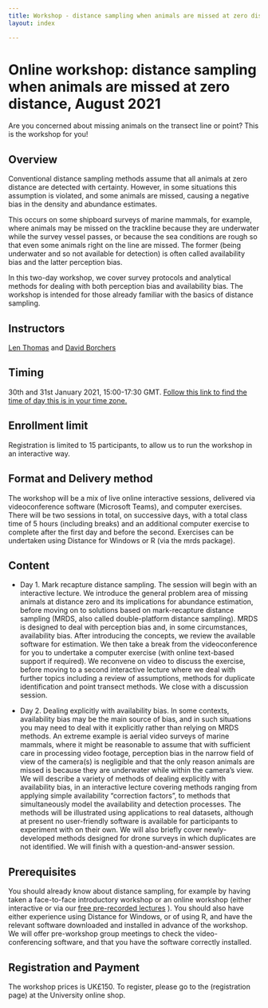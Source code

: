 ```yaml
---
title: Workshop - distance sampling when animals are missed at zero distance, August 2021
layout: index

---
```


# Online workshop: distance sampling when animals are missed at zero distance, August 2021

Are you concerned about missing animals on the transect line or point?  This is the workshop for you!

## Overview

Conventional distance sampling methods assume that all animals at zero distance are detected with certainty.  However, in some situations this assumption is violated, and some animals are missed, causing a negative bias in the density and abundance estimates.  

This occurs on some shipboard surveys of marine mammals, for example, where animals may be missed on the trackline because they are underwater while the survey vessel passes, or because the sea conditions are rough so that even some animals right on the line are missed.  The former (being underwater and so not available for detection) is often called availability bias and the latter perception bias.

In this two-day workshop, we cover survey protocols and analytical methods for dealing with both perception bias and availability bias.  The workshop is intended for those already familiar with the basics of distance sampling. 

## Instructors

[Len Thomas](http://lenthomas.org) and [David Borchers](https://dlb992.wixsite.com/davidborchers)

## Timing

30th and 31st January 2021, 15:00-17:30 GMT.  [Follow this link to find the time of day this is in your time zone.](https://www.timeanddate.com/worldclock/fixedtime.html?msg=MRDS+workshop+August+2021&iso=20210830T15&p1=304&ah=2&am=30) 

## Enrollment limit

Registration is limited to 15 participants, to allow us to run the workshop in an interactive way.

## Format and Delivery method

The workshop will be a mix of live online interactive sessions, delivered via videoconference software (Microsoft Teams), and computer exercises.   There will be two sessions in total, on successive days, with a total class time of 5 hours (including breaks) and an additional computer exercise to complete after the first day and before the second.  Exercises can be undertaken using Distance for Windows or R (via the mrds package).

## Content

*	Day 1.  Mark recapture distance sampling.  The session will begin with an interactive lecture.  We introduce the general problem area of missing animals at distance zero and its implications for abundance estimation, before moving on to solutions based on mark-recapture distance sampling (MRDS, also called double-platform distance sampling).  MRDS is designed to deal with perception bias and, in some circumstances, availability bias.  After introducing the concepts, we review the available software for estimation.  We then take a break from the videoconference for you to undertake a computer exercise (with online text-based support if required).  We reconvene on video to discuss the exercise, before moving to a second interactive lecture where we deal with further topics including a review of assumptions, methods for duplicate identification and point transect methods.  We close with a discussion session.

*	Day 2.  Dealing explicitly with availability bias.  In some contexts, availability bias may be the main source of bias, and in such situations you may need to deal with it explicitly rather than relying on MRDS methods. An extreme example is aerial video surveys of marine mammals, where it might be reasonable to assume that with sufficient care in processing video footage, perception bias in the narrow field of view of the camera(s) is negligible and that the only reason animals are missed is because they are underwater while within the camera’s view. We will describe a variety of methods of dealing explicitly with availability bias, in an interactive lecture covering methods ranging from applying simple availability “correction factors”, to methods that simultaneously model the availability and detection processes.  The methods will be illustrated using applications to real datasets, although at present no user-friendly software is available for participants to experiment with on their own. We will also briefly cover newly-developed methods designed for drone surveys in which duplicates are not identified.  We will finish with a question-and-answer session.

## Prerequisites
You should already know about distance sampling, for example by having taken a face-to-face introductory workshop or an online workshop (either interactive or via our [free pre-recorded lectures](https://workshops.distancesampling.org/online-course/) ).  You should also have either experience using Distance for Windows, or of using R, and have the relevant software downloaded and installed in advance of the workshop.  We will offer pre-workshop group meetings to check the video-conferencing software, and that you have the software correctly installed.

## Registration and Payment
The workshop prices is UK£150.  To register, please go to the (registration page) at the University online shop.
